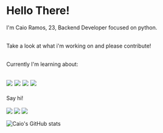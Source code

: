 <h1 align="left"> Hello There!</h1> 


I'm Caio Ramos, 23, Backend Developer focused on python.<br><br>

Take a look at what i'm working on and please contribute!<br><br>

Currently I'm learning about:

<h2 align="left">

<img src="https://img.shields.io/badge/Python-14354C?style=for-the-badge&logo=python&logoColor=white" />
<img src="https://img.shields.io/badge/Django-092E20?style=for-the-badge&logo=django&logoColor=white" />
<img src="https://img.shields.io/badge/Flask-000000?style=for-the-badge&logo=flask&logoColor=white"  /> 
<img src="https://img.shields.io/badge/MySQL-00000F?style=for-the-badge&logo=mysql&logoColor=white" />         

          

</h2>

Say hi!<br><br>
<a href = "https://instagram.com/caio_var" target="_blank"><img src="https://img.shields.io/badge/-Instagram-%23E4405F?style=for-the-badge&logo=instagram&logoColor=white" target="_blank"></a>
<a href = "https://www.linkedin.com/in/caio-vinicius-araujo-ramos/"><img src="https://img.shields.io/badge/LinkedIn-0077B5?style=for-the-badge&logo=linkedin&logoColor=white"></a>
<a href = "mailto:aramoscaio@gmail.com"><img src="https://img.shields.io/badge/Gmail-D14836?style=for-the-badge&logo=gmail&logoColor=white" target="_blank"></a>
          
          
          
![Caio's GitHub stats](https://github-readme-stats.vercel.app/api?username=ARamosCaio&show_icons=true&theme=dracula)

